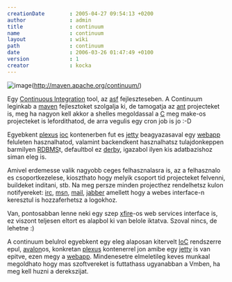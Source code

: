 ```yaml
---
creationDate        : 2005-04-27 09:54:13 +0200 
author              : admin 
title               : continuum 
name                : continuum 
layout              : wiki 
path                : continuum 
date                : 2006-03-26 01:47:49 +0100 
version             : 1 
creator             : kocka 
---
```

![image](http://maven.apache.org/continuum/images/continuum_logo_75.gif)(http://maven.apache.org/continuum/)

Egy [Continuous Integration](Continuous%20Integration.html) tool, az [asf](ASF.html) fejleszteseben. A Continuum leginkab a [maven](maven.html) fejlesztoket szolgalja ki, de tamogatja az [ant](ant.html) projecteket is, meg ha nagyon kell akkor a shelles megoldassal a [C](C.html) meg make-os projecteket is lefordithatod, de arra vegulis egy cron job is jo :-D

Egyebkent [plexus](plexus.html) [ioc](ioc.html) kontenerben fut es [jetty](jetty.html) beagyazasaval egy [webapp](webapp.html) feluleten hasznalhatod, valamint backendkent hasznalhatsz tulajdonkeppen barmilyen [RDBMS](RDBMS.html)t, defaultbol ez [derby](Derby.html), igazabol ilyen kis adatbazishoz siman eleg is.

Amivel erdemesse valik nagyobb ceges felhasznalasra is, az a felhasznalo es csoportkezelese, kioszthato hogy melyik csoport tid projecteket felvenni, buildeket inditani, stb. Na meg persze minden projecthez rendelhetsz kulon notifyereket: [irc](irc.html), [msn](Missing.html), [mail](mail.html), [jabber](jabber.html) amellett hogy a webes interface-n keresztul is hozzaferhetsz a logokhoz.

Van, pontosabban lenne neki egy szep [xfire](xfire.html)-os web services interface is, ez viszont teljesen eltort es alapbol ki van belole iktatva. Szoval nincs, de lehetne :)

A continuum belulrol egyebkent egy eleg alaposan kitervelt [IoC](ioc.html) rendszerre epul, [avalon](avalon.html)os, konkretan [plexus](plexus.html) kontenerrel jon amibe egy [jetty](jetty.html) is van epitve, ezen megy a [webapp](webapp.html). Mindenesetre elmeletileg keves munkaal megoldhato hogy mas szoftvereket is futtathass ugyanabban a Vmben, ha meg kell huzni a derekszijat.
